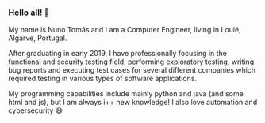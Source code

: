### Hello all! 👋

<!--
**NunoTomas83/NunoTomas83** is a ✨ _special_ ✨ repository because its `README.md` (this file) appears on your GitHub profile.


Here are some ideas to get you started:

- 🔭 I’m currently working on ...
- 🌱 I’m currently learning ...
- 👯 I’m looking to collaborate on ...
- 🤔 I’m looking for help with ...
- 💬 Ask me about ...
- 📫 How to reach me: ...
- 😄 Pronouns: ...
- ⚡ Fun fact: ...
-->


My name is Nuno Tomás and I am a Computer Engineer, living in Loulé, Algarve, Portugal.

After graduating in early 2019, I have professionally focusing in the functional and security testing field, performing exploratory testing, writing bug reports and executing test cases for several different companies which required testing in various types of software applications.

My programming capabilities include mainly python and java (and some html and js), but I am always i++ new knowledge! I also love automation and cybersecurity 😄

